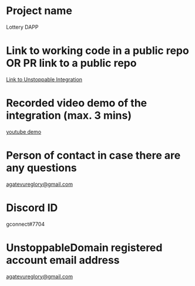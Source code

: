 # Project name
Lottery DAPP

# Link to working code in a public repo OR PR link to a public repo
[Link to Unstoppable Integration]()

# Recorded video demo of the integration (max. 3 mins)
[youtube demo](https://youtu.be/iWhX8BJMjb8)

# Person of contact in case there are any questions
agatevureglory@gmail.com

# Discord ID
gconnect#7704

# UnstoppableDomain registered account email address
agatevureglory@gmail.com
